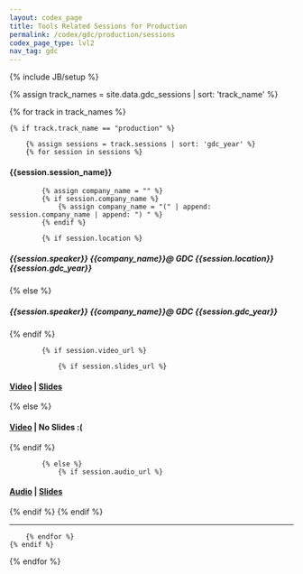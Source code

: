 ```yaml
---
layout: codex_page
title: Tools Related Sessions for Production
permalink: /codex/gdc/production/sessions
codex_page_type: lvl2
nav_tag: gdc
---
```

{% include JB/setup %}

<!-- To Edit or Add content to this page please edit the _data/gdc_sessions.yaml file (look for track_name : production) -->
{% assign track_names = site.data.gdc_sessions | sort: 'track_name' %}

{% for track in track_names %}

	{% if track.track_name == "production" %}

		{% assign sessions = track.sessions | sort: 'gdc_year' %}
		{% for session in sessions %}

<h4>{{session.session_name}}</h4>

			{% assign company_name = "" %}
			{% if session.company_name %}
				{% assign company_name = "(" | append: session.company_name | append: ") " %}
			{% endif %}

			{% if session.location %}
<h5>{{session.speaker}} {{company_name}}@ GDC {{session.location}} {{session.gdc_year}}</h5>
			{% else %}
<h5>{{session.speaker}} {{company_name}}@ GDC {{session.gdc_year}}</h5>
			{% endif %}

			{% if session.video_url %}

				{% if session.slides_url %}
<h4><a href="{{session.video_url}}">Video</a> | <a href="{{session.slides_url}}">Slides</a></h4>
				{% else %}
<h4><a href="{{session.video_url}}">Video</a> | No Slides :(</h4>
				{% endif %}

			{% else %}
				{% if session.audio_url %}
<h4><a href="{{session.audio_url}}">Audio</a> | <a href="{{session.slides_url}}">Slides</a></h4>
				{% endif %}
			{% endif %}

<hr>

		{% endfor %}
	{% endif %}
{% endfor %}